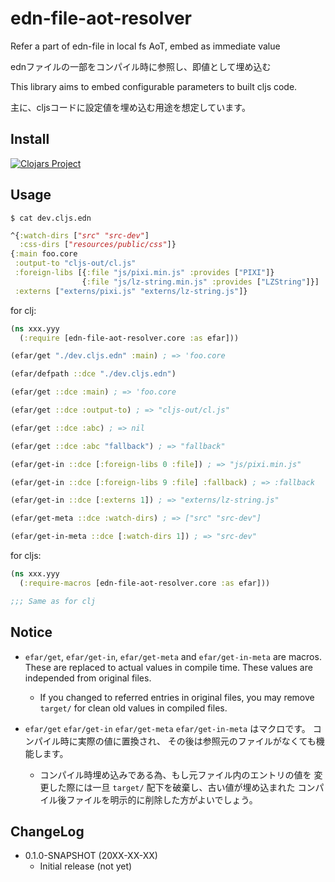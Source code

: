 # edn-file-aot-resolver

Refer a part of edn-file in local fs AoT, embed as immediate value

ednファイルの一部をコンパイル時に参照し、即値として埋め込む

This library aims to embed configurable parameters to built cljs code.

主に、cljsコードに設定値を埋め込む用途を想定しています。


## Install

[![Clojars Project](http://clojars.org/jp.ne.tir/edn-file-aot-resolver/latest-version.svg)](http://clojars.org/jp.ne.tir/edn-file-aot-resolver)


## Usage

`$ cat dev.cljs.edn`

```clojure
^{:watch-dirs ["src" "src-dev"]
  :css-dirs ["resources/public/css"]}
{:main foo.core
 :output-to "cljs-out/cl.js"
 :foreign-libs [{:file "js/pixi.min.js" :provides ["PIXI"]}
                {:file "js/lz-string.min.js" :provides ["LZString"]}]
 :externs ["externs/pixi.js" "externs/lz-string.js"]}
```

for clj:

```clojure
(ns xxx.yyy
  (:require [edn-file-aot-resolver.core :as efar]))

(efar/get "./dev.cljs.edn" :main) ; => 'foo.core

(efar/defpath ::dce "./dev.cljs.edn")

(efar/get ::dce :main) ; => 'foo.core

(efar/get ::dce :output-to) ; => "cljs-out/cl.js"

(efar/get ::dce :abc) ; => nil

(efar/get ::dce :abc "fallback") ; => "fallback"

(efar/get-in ::dce [:foreign-libs 0 :file]) ; => "js/pixi.min.js"

(efar/get-in ::dce [:foreign-libs 9 :file] :fallback) ; => :fallback

(efar/get-in ::dce [:externs 1]) ; => "externs/lz-string.js"

(efar/get-meta ::dce :watch-dirs) ; => ["src" "src-dev"]

(efar/get-in-meta ::dce [:watch-dirs 1]) ; => "src-dev"
```

for cljs:

```clojure
(ns xxx.yyy
  (:require-macros [edn-file-aot-resolver.core :as efar]))

;;; Same as for clj
```


## Notice

- `efar/get`, `efar/get-in`, `efar/get-meta` and `efar/get-in-meta` are macros.
  These are replaced to actual values in compile time.
  These values are independed from original files.
  - If you changed to referred entries in original files,
    you may remove `target/` for clean old values in compiled files.

- `efar/get` `efar/get-in` `efar/get-meta` `efar/get-in-meta` はマクロです。
  コンパイル時に実際の値に置換され、
  その後は参照元のファイルがなくても機能します。
  - コンパイル時埋め込みである為、もし元ファイル内のエントリの値を
    変更した際には一旦 `target/` 配下を破棄し、古い値が埋め込まれた
    コンパイル後ファイルを明示的に削除した方がよいでしょう。



## ChangeLog

- 0.1.0-SNAPSHOT (20XX-XX-XX)
    - Initial release (not yet)






